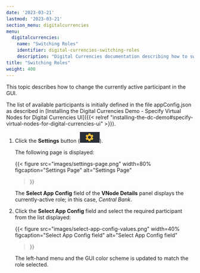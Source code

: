 ```yaml
---
date: '2023-03-21'
lastmod: '2023-03-21'
section_menu: digitalcurrencies
menu:
  digitalcurrencies:
    name: "Switching Roles"
    identifier: digital-currencies-switching-roles
    description: "Digital Currencies documentation describing how to switches roles in the GUI"
title: "Switching Roles"
weight: 400
---
```


This topic describes how to change the currently active participant in the GUI.

The list of available participants is initially defined in the file appConfig.json as described in [Installing the Digital Currencies Demo - Specify Virtual Nodes for Digital Currencies UI]({{< relref "installing-the-dc-demo#specify-virtual-nodes-for-digital-currencies-ui" >}}).

1. Click the **Settings** button (![](images/setting-buttons.png)).

   The following page is displayed:
  
   {{< 
      figure
	  src="images/settings-page.png"
      width=80%
	  figcaption="Settings Page"
	  alt="Settings Page"
   >}}
     
   The **Select App Config** field of the **VNode Details** panel displays the currently-active role; in this case, *Central Bank*.    

2. Click the **Select App Config** field and select the required participant from the list displayed:

   {{< 
      figure
	  src="images/select-app-config-values.png"
      width=40%
	  figcaption="Select App Config field"
	  alt="Select App Config field"
   >}}


   The left-hand menu and the GUI color scheme is updated to match the role selected.
